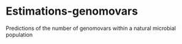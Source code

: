 # Estimations-genomovars
Predictions of the number of genomovars within a natural microbial population

######
